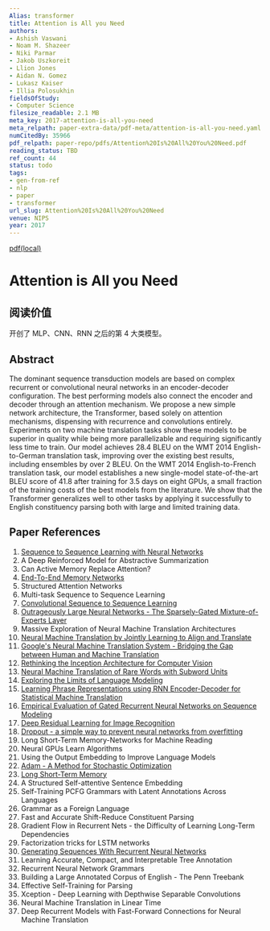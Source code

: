 ```yaml
---
Alias: transformer
title: Attention is All you Need
authors:
- Ashish Vaswani
- Noam M. Shazeer
- Niki Parmar
- Jakob Uszkoreit
- Llion Jones
- Aidan N. Gomez
- Lukasz Kaiser
- Illia Polosukhin
fieldsOfStudy:
- Computer Science
filesize_readable: 2.1 MB
meta_key: 2017-attention-is-all-you-need
meta_relpath: paper-extra-data/pdf-meta/attention-is-all-you-need.yaml
numCitedBy: 35966
pdf_relpath: paper-repo/pdfs/Attention%20Is%20All%20You%20Need.pdf
reading_status: TBD
ref_count: 44
status: todo
tags:
- gen-from-ref
- nlp
- paper
- transformer
url_slug: Attention%20Is%20All%20You%20Need
venue: NIPS
year: 2017
---
```


[pdf(local)](../../paper-repo/pdfs/Attention%20Is%20All%20You%20Need.pdf)

# Attention is All you Need

## 阅读价值

开创了 MLP、CNN、RNN 之后的第 4 大类模型。

## Abstract

The dominant sequence transduction models are based on complex recurrent or convolutional neural networks in an encoder-decoder configuration. The best performing models also connect the encoder and decoder through an attention mechanism. We propose a new simple network architecture, the Transformer, based solely on attention mechanisms, dispensing with recurrence and convolutions entirely. Experiments on two machine translation tasks show these models to be superior in quality while being more parallelizable and requiring significantly less time to train. Our model achieves 28.4 BLEU on the WMT 2014 English-to-German translation task, improving over the existing best results, including ensembles by over 2 BLEU. On the WMT 2014 English-to-French translation task, our model establishes a new single-model state-of-the-art BLEU score of 41.8 after training for 3.5 days on eight GPUs, a small fraction of the training costs of the best models from the literature. We show that the Transformer generalizes well to other tasks by applying it successfully to English constituency parsing both with large and limited training data.

## Paper References

1. [Sequence to Sequence Learning with Neural Networks](2014-sequence-to-sequence-learning-with-neural-networks)
2. A Deep Reinforced Model for Abstractive Summarization
3. Can Active Memory Replace Attention?
4. [End-To-End Memory Networks](2015-end-to-end-memory-networks)
5. Structured Attention Networks
6. Multi-task Sequence to Sequence Learning
7. [Convolutional Sequence to Sequence Learning](2017-convolutional-sequence-to-sequence-learning)
8. [Outrageously Large Neural Networks - The Sparsely-Gated Mixture-of-Experts Layer](2017-outrageously-large-neural-networks-the-sparsely-gated-mixture-of-experts-layer)
9. Massive Exploration of Neural Machine Translation Architectures
10. [Neural Machine Translation by Jointly Learning to Align and Translate](2015-neural-machine-translation-by-jointly-learning-to-align-and-translate)
11. [Google's Neural Machine Translation System - Bridging the Gap between Human and Machine Translation](2016-google-s-neural-machine-translation-system-bridging-the-gap-between-human-and-machine-translation)
12. [Rethinking the Inception Architecture for Computer Vision](2016-rethinking-the-inception-architecture-for-computer-vision)
13. [Neural Machine Translation of Rare Words with Subword Units](2016-neural-machine-translation-of-rare-words-with-subword-units)
14. [Exploring the Limits of Language Modeling](2016-exploring-the-limits-of-language-modeling)
15. [Learning Phrase Representations using RNN Encoder-Decoder for Statistical Machine Translation](2014-learning-phrase-representations-using-rnn-encoder-decoder-for-statistical-machine-translation)
16. [Empirical Evaluation of Gated Recurrent Neural Networks on Sequence Modeling](2014-empirical-evaluation-of-gated-recurrent-neural-networks-on-sequence-modeling)
17. [Deep Residual Learning for Image Recognition](2015-resnet.md)
18. [Dropout - a simple way to prevent neural networks from overfitting](2014-dropout-a-simple-way-to-prevent-neural-networks-from-overfitting)
19. Long Short-Term Memory-Networks for Machine Reading
20. Neural GPUs Learn Algorithms
21. Using the Output Embedding to Improve Language Models
22. [Adam - A Method for Stochastic Optimization](2015-adam-a-method-for-stochastic-optimization)
23. [Long Short-Term Memory](1997-long-short-term-memory)
24. A Structured Self-attentive Sentence Embedding
25. Self-Training PCFG Grammars with Latent Annotations Across Languages
26. Grammar as a Foreign Language
27. Fast and Accurate Shift-Reduce Constituent Parsing
28. Gradient Flow in Recurrent Nets - the Difficulty of Learning Long-Term Dependencies
29. Factorization tricks for LSTM networks
30. [Generating Sequences With Recurrent Neural Networks](2013-generating-sequences-with-recurrent-neural-networks)
31. Learning Accurate, Compact, and Interpretable Tree Annotation
32. Recurrent Neural Network Grammars
33. Building a Large Annotated Corpus of English - The Penn Treebank
34. Effective Self-Training for Parsing
35. Xception - Deep Learning with Depthwise Separable Convolutions
36. Neural Machine Translation in Linear Time
37. Deep Recurrent Models with Fast-Forward Connections for Neural Machine Translation
